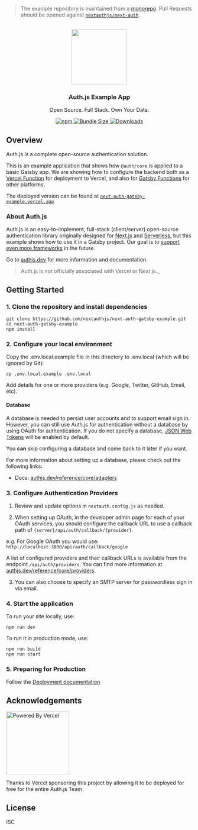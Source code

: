 > The example repository is maintained from a [monorepo](https://github.com/nextauthjs/next-auth/tree/main/apps/playground-gatsby). Pull Requests should be opened against [`nextauthjs/next-auth`](https://github.com/nextauthjs/next-auth).

<p align="center">
   <br/>
   <a href="https://authjs.dev" target="_blank"><img width="150px" src="https://authjs.dev/img/logo-sm.png" /></a>
   <h3 align="center">Auth.js Example App</h3>
   <p align="center">
   Open Source. Full Stack. Own Your Data.
   </p>
   <p align="center" style="align: center;">
      <a href="https://npm.im/next-auth">
        <img alt="npm" src="https://img.shields.io/npm/v/@auth/core?color=green&label=@auth/core&style=flat-square">
      </a>
      <a href="https://bundlephobia.com/result?p=@auth/core">
        <img src="https://img.shields.io/bundlephobia/minzip/@auth/core?label=bundle&style=flat-square" alt="Bundle Size"/>
      </a>
      <a href="https://www.npmtrends.com/@auth/core">
        <img src="https://img.shields.io/npm/dm/@auth/core?label=downloads&style=flat-square" alt="Downloads" />
      </a>
   </p>
</p>

## Overview

Auth.js is a complete open-source authentication solution.

This is an example application that shows how `@auth/core` is applied to a basic Gatsby app. We are showing how to configure the backend both as a [Vercel Function](https://vercel.com/docs/concepts/functions/introduction) for deployment to Vercel, and also for [Gatsby Functions](https://www.gatsbyjs.com/docs/reference/functions) for other platforms.

The deployed version can be found at [`next-auth-gatsby-example.vercel.app`](https://next-auth-gatsby-example.vercel.app)

### About Auth.js

Auth.js is an easy-to-implement, full-stack (client/server) open-source authentication library originally designed for [Next.js](https://nextjs.org) and [Serverless](https://vercel.com), but this example shows how to use it in a Gatsby project. Our goal is to [support even more frameworks](https://github.com/nextauthjs/next-auth/issues/2294) in the future.

Go to [authjs.dev](https://authjs.dev) for more information and documentation.

> Auth.js is not officially associated with Vercel or Next.js.\_

## Getting Started

### 1. Clone the repository and install dependencies

```
git clone https://github.com/nextauthjs/next-auth-gatsby-example.git
cd next-auth-gatsby-example
npm install
```

### 2. Configure your local environment

Copy the .env.local.example file in this directory to .env.local (which will be ignored by Git):

```
cp .env.local.example .env.local
```

Add details for one or more providers (e.g. Google, Twitter, GitHub, Email, etc).

#### Database

A database is needed to persist user accounts and to support email sign in. However, you can still use Auth.js for authentication without a database by using OAuth for authentication. If you do not specify a database, [JSON Web Tokens](https://jwt.io/introduction) will be enabled by default.

You **can** skip configuring a database and come back to it later if you want.

For more information about setting up a database, please check out the following links:

- Docs: [authjs.dev/reference/core/adapters](https://authjs.dev/reference/core/adapters)

### 3. Configure Authentication Providers

1. Review and update options in `nextauth.config.js` as needed.

2. When setting up OAuth, in the developer admin page for each of your OAuth services, you should configure the callback URL to use a callback path of `{server}/api/auth/callback/{provider}`.

e.g. For Google OAuth you would use: `http://localhost:3000/api/auth/callback/google`

A list of configured providers and their callback URLs is available from the endpoint `/api/auth/providers`. You can find more information at [authjs.dev/reference/core/providers](https://authjs.dev/reference/core/providers).

3. You can also choose to specify an SMTP server for passwordless sign in via email.

### 4. Start the application

To run your site locally, use:

```
npm run dev
```

To run it in production mode, use:

```
npm run build
npm run start
```

### 5. Preparing for Production

Follow the [Deployment documentation](https://authjs.dev/getting-started/deployment)

## Acknowledgements

<a href="https://vercel.com?utm_source=authjs&utm_campaign=oss">
<img width="170px" src="https://powered-by-vercel.api.soraharu.com/powered-by-vercel.svg" alt="Powered By Vercel" />
</a>
<p align="left">Thanks to Vercel sponsoring this project by allowing it to be deployed for free for the entire Auth.js Team</p>

## License

ISC
